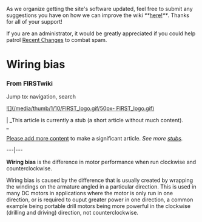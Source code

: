 As we organize getting the site's software updated, feel free to submit any
suggestions you have on how we can improve the wiki
_**_[here!](/index.php/User:Hallry/Suggestions "User:Hallry/Suggestions"
)_**_. Thanks for all of your support!

If you are an administrator, it would be greatly appreciated if you could help
patrol [Recent Changes](/index.php/Special:Recentchanges
"Special:Recentchanges" ) to combat spam.

# Wiring bias

### From FIRSTwiki

Jump to: navigation, search

[![](/media/thumb/1/10/FIRST_logo.gif/50px-
FIRST_logo.gif)](/index.php/Image:FIRST_logo.gif "" )

|  _This article is currently a stub (a short article without much content).  
_

[Please add more
content](http://www.firstwiki.net/index.php?title=Wiring_bias&action=edit
"http://www.firstwiki.net/index.php?title=Wiring_bias&action=edit" ) to make a
significant article. _See more [stubs](/index.php/Special:Shortpages
"Special:Shortpages" )._  
  
---|---  
  
  
**Wiring bias** is the difference in motor performance when run clockwise and counterclockwise. 

Wiring bias is caused by the difference that is usually created by wrapping
the windings on the armature angled in a particular direction. This is used in
many DC motors in applications where the motor is only run in one direction,
or is required to ouput greater power in one direction, a common example being
portable drill motors being more powerful in the clockwise (drilling and
driving) direction, not counterclockwise.

